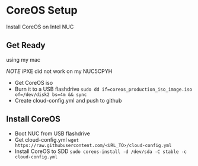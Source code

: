 # CoreOS Setup
Install CoreOS on Intel NUC

## Get Ready
using my mac

*NOTE* iPXE did not work on my NUC5CPYH

- Get CoreOS iso
- Burn it to a USB flashdrive `sudo dd if=coreos_production_iso_image.iso of=/dev/disk2 bs=4m && sync`
- Create cloud-config.yml and push to github

## Install CoreOS
- Boot NUC from USB flashdrive
- Get cloud-config.yml `wget https://raw.githubusercontent.com/<URL_TO>/cloud-config.yml`
- Install CoreOS to SDD `sudo coreos-install -d /dev/sda -C stable -c cloud-config.yml`
